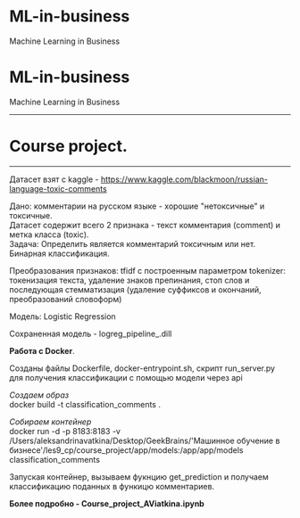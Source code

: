 # ML-in-business
Machine Learning in Business
# ML-in-business
Machine Learning in Business
____
# Course project.    
____
Датасет взят с kaggle - https://www.kaggle.com/blackmoon/russian-language-toxic-comments 

Дано:  комментарии на русском языке - хорошие "нетоксичные" и токсичные.    
Датасет содержит всего 2 признака  - текст комментария (comment) и метка класса (toxic).    
Задача: Определить является комментарий токсичным или нет. Бинарная классификация.  

Преобразования признаков: tfidf с построенным параметром tokenizer: токенизация текста, удаление знаков препинания, стоп слов и последующая стемматизация (удаление суффиксов и окончаний, преобразований словоформ)
  
Модель: Logistic Regression 

Сохраненная модель - logreg_pipeline_.dill

**Работа с Docker**. 

Созданы файлы Dockerfile, docker-entrypoint.sh, скрипт run_server.py для получения классификации с помощью модели через api

*Создаем образ*      
docker build -t classification_comments .

*Собираем контейнер*    
docker run -d -p 8183:8183 -v /Users/aleksandrinavatkina/Desktop/GeekBrains/'Машинное обучение в бизнесе'/les9_cp/course_project/app/models:/app/app/models classification_comments

Запуская контейнер, вызываем фукнцию get_prediction и получаем классификацию поданных в функицю комментариев.


**Более подробно - Course_project_AViatkina.ipynb**
